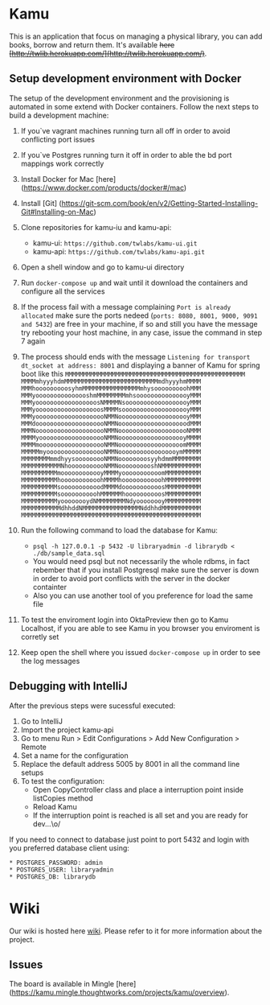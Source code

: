 # Kamu

This is an application that focus on managing a physical library, you can add books, borrow and return them. It's available ~~here [http://twlib.herokuapp.com/](http://twlib.herokuapp.com/)~~.


## Setup development environment with Docker

The setup of the development environment and the provisioning is automated in some extend with Docker containers. Follow the next steps to build a development machine:

1. If you`ve vagrant machines running turn all off in order to avoid conflicting port issues
2. If you`ve Postgres running turn it off in order to able the bd port mappings work correctly  
3. Install Docker for Mac [here] (https://www.docker.com/products/docker#/mac)
4. Install [Git] (https://git-scm.com/book/en/v2/Getting-Started-Installing-Git#Installing-on-Mac)
5. Clone repositories for kamu-iu and kamu-api:
	* kamu-ui: `https://github.com/twlabs/kamu-ui.git`
	* kamu-api: `https://github.com/twlabs/kamu-api.git`
6. Open a shell window and go to kamu-ui directory
7. Run `docker-compose up` and wait until it download the containers and configure all the services
8. If the process fail with a message complaining `Port is already allocated` make sure the ports nedeed (``ports: 8080, 8001, 9000, 9091 and 5432``) are free in your machine, if so and still you have the message try rebooting your host machine, in any case, issue the command in step 7 again
9. The process should ends with the message `Listening for transport dt_socket at address: 8001` and displaying a banner of Kamu for spring boot like this
``MMMMMMMMMMMMMMMMMMMMMMMMMMMMMMMMMMMMMMMMMMMMMMMMMM``
``MMMMmhyyyhdmMMMMMMMMMMMMMMMMMMMMMMMMMMmdhyyyhmMMMM``
``MMMhooooooooosyhmMMMMMMMMMMMMMMMMmhysooooooooohMMM``
``MMMyooooooooooooooshmMMMMMMMMmhsooooooooooooooyMMM``
``MMMyooooooooooooooooosNMMMMNsoooooooooooooooooyMMM``
``MMMyoooooooooooooooooosMMMMsooooooooooooooooooyMMM``
``MMMyoooooooooooooooooooNMMNoooooooooooooooooooyMMM``
``MMMdoooooooooooooooooooNMMNooooooooooooooooooodMMM``
``MMMNoooooooooooooooooooNMMNoooooooooooooooooooNMMM``
``MMMMyooooooooooooooooooNMMNooooooooooooooooooyMMMM``
``MMMMmooooooooooooooooooNMMNoooooooooooooooooomMMMM``
``MMMMMmyooooooooooooooooNMMNooooooooooooooooymMMMMM``
``MMMMMMMMmmdhyysooooooooNMMNoooooooosyyhdmmMMMMMMMM``
``MMMMMMMMMMMNhooooooooooNMMNoooooooooshNMMMMMMMMMMM``
``MMMMMMMMMMmoooooooooooyMMMMyooooooooooomMMMMMMMMMM``
``MMMMMMMMMMhooooooooooohMMMMhooooooooooohMMMMMMMMMM``
``MMMMMMMMMMsooooooooooodMMMMdooooooooooosMMMMMMMMMM``
``MMMMMMMMMMsoooooooooohMMMMMMhoooooooooosMMMMMMMMMM``
``MMMMMMMMMMyoooooooydNMMMMMMMMNdyoooooooyMMMMMMMMMM``
``MMMMMMMMMMMdhhddNMMMMMMMMMMMMMMMMNddhhdMMMMMMMMMMM``
``MMMMMMMMMMMMMMMMMMMMMMMMMMMMMMMMMMMMMMMMMMMMMMMMMM``

10. Run the following command to load the database for Kamu:
	* `psql -h 127.0.0.1 -p 5432 -U libraryadmin -d librarydb < ./db/sample_data.sql`
	* You would need psql but not necessarily the whole rdbms, in fact rebember that if you install Postgresql make sure the server is down in order to avoid port conflicts with the server in the docker containter
	* Also you can use another tool of you preference for load the same file
11. To test the enviroment login into OktaPreview then go to Kamu Localhost, if you are able to see Kamu in you browser you enviroment is corretly set
12. Keep open the shell where you issued ``docker-compose up`` in order to see the log messages 

## Debugging with IntelliJ

After the previous steps were sucessful executed:

1. Go to IntelliJ
2. Import the project kamu-api
3. Go to menu Run > Edit Configurations > Add New Configuration > Remote
4. Set a name for the configuration
5. Replace the default address 5005 by 8001 in all the command line setups
6. To test the configuration:
	* Open CopyController class and place a interruption point inside listCopies method
	* Reload Kamu
	* If the interruption point is reached is all set and you are ready for dev...\o/

If you need to connect to database just point to port 5432 and login with you preferred database client using:

	* POSTGRES_PASSWORD: admin
	* POSTGRES_USER: libraryadmin
	* POSTGRES_DB: librarydb 

# Wiki

Our wiki is hosted here [wiki](https://github.com/tw-library/library-ui/wiki). Please refer to it for more information about the project.

## Issues

The board is available in Mingle [here] (https://kamu.mingle.thoughtworks.com/projects/kamu/overview).
